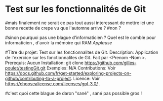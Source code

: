 # Test sur les fonctionnalités de Git 

#mais finalement ne serait ce pas tout aussi interessant de mettre ici une bonne recette de crepe vu que l'automne arrive ? 
#non ?


#sinon pourquoi pas une blague d'informaticien ? Quel est le comble pour informaticien , d'avoir la mémoire qui RAM *Applause*

 #Titre du projet: Test sur les fonctionnalites de Git.
 Description: Application de l'exercice sur les fonctionnalites de Git. Fait par <Prenom -Nom >.
 Prerequis: Aucun
 Installation: git clone https://github.com/gilles-poulet/testingGit.git
 Exemples: N/A
 Contributions: Voir https://docs.github.com/fr/get-started/exploring-projects-on-github/contributing-to-a-project.
 Licence: Voir https://choosealicense.com/licenses/gpl-3.0/ .

#c'est quoi cette blague de daron "sané" , sané pas possible gros ! 
